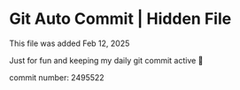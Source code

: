 # Git Auto Commit | Hidden File

This file was added Feb 12, 2025

Just for fun and keeping my daily git commit active 🤪

commit number: 2495522

